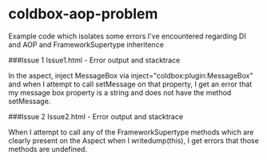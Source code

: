 coldbox-aop-problem
===================

Example code which isolates some errors I've encountered regarding DI and AOP and FrameworkSupertype inheritence

###Issue 1
Issue1.html - Error output and stacktrace

In the aspect, inject MessageBox via inject="coldbox:plugin:MessageBox" and when I attempt to call setMessage on that property, I get an error that my message box property is a string and does not have the method setMessage.

###Issue 2
Issue2.html - Error output and stacktrace

When I attempt to call any of the FrameworkSupertype methods which are clearly present on the Aspect when I writedump(this), I get errors that those methods are undefined.
